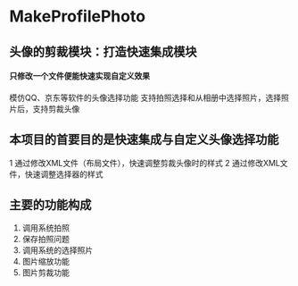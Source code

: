 # MakeProfilePhoto
## 头像的剪裁模块：打造快速集成模块
#### 只修改一个文件便能快速实现自定义效果

模仿QQ、京东等软件的头像选择功能
支持拍照选择和从相册中选择照片，选择照片后，支持剪裁头像

## 本项目的首要目的是快速集成与自定义头像选择功能

1 通过修改XML文件（布局文件），快速调整剪裁头像时的样式
2 通过修改XML文件，快速调整选择器的样式

## 主要的功能构成

1. 调用系统拍照
2. 保存拍照问题
3. 调用系统的选择照片
4. 图片缩放功能
5. 图片剪裁功能
